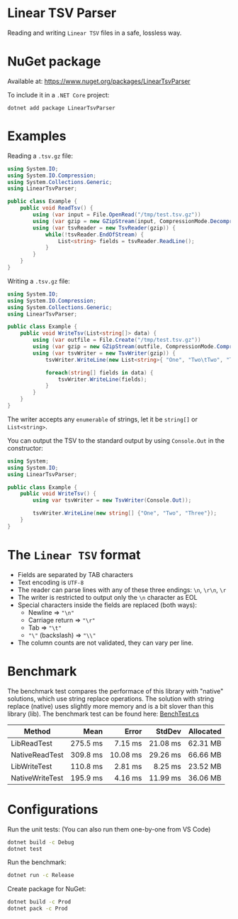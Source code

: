 Linear TSV Parser
=================

Reading and writing `Linear TSV` files in a safe, lossless way.

# NuGet package

Available at: https://www.nuget.org/packages/LinearTsvParser

To include it in a `.NET Core` project:

    dotnet add package LinearTsvParser

# Examples

Reading a `.tsv.gz` file:

```csharp
using System.IO;
using System.IO.Compression;
using System.Collections.Generic;
using LinearTsvParser;

public class Example {
    public void ReadTsv() {
        using (var input = File.OpenRead("/tmp/test.tsv.gz"))
        using (var gzip = new GZipStream(input, CompressionMode.Decompress))
        using (var tsvReader = new TsvReader(gzip)) {
            while(!tsvReader.EndOfStream) {
                List<string> fields = tsvReader.ReadLine();
            }
        }
    }
}
```

Writing a `.tsv.gz` file:

```csharp
using System.IO;
using System.IO.Compression;
using System.Collections.Generic;
using LinearTsvParser;

public class Example {
    public void WriteTsv(List<string[]> data) {
        using (var outfile = File.Create("/tmp/test.tsv.gz"))
        using (var gzip = new GZipStream(outfile, CompressionMode.Compress))
        using (var tsvWriter = new TsvWriter(gzip)) {
            tsvWriter.WriteLine(new List<string>{ "One", "Two\tTwo", "Three" });

            foreach(string[] fields in data) {
                tsvWriter.WriteLine(fields);
            }
        }
    }
}
```

The writer accepts any `enumerable` of strings, let it be `string[]` or `List<string>`.

You can output the TSV to the standard output by using `Console.Out` in the constructor:

```csharp
using System;
using System.IO;
using LinearTsvParser;

public class Example {
    public void WriteTsv() {
        using var tsvWriter = new TsvWriter(Console.Out));

        tsvWriter.WriteLine(new string[] {"One", "Two", "Three"});
    }
}
```

# The `Linear TSV` format

- Fields are separated by TAB characters
- Text encoding is `UTF-8`
- The reader can parse lines with any of these three endings: `\n`, `\r\n`, `\r`
- The writer is restricted to output only the `\n` character as EOL
- Special characters inside the fields are replaced (both ways):
  - Newline => `"\n"`
  - Carriage return => `"\r"`
  - Tab => `"\t"`
  - `"\"` (backslash) => `"\\"`
- The column counts are not validated, they can vary per line.

# Benchmark

The benchmark test compares the performace of this library with "native" solutions, which use string replace operations. The solution with string replace (native) uses slightly more memory and is a bit slover than this library (lib). The benchmark test can be found here: [BenchTest.cs](Test/Benchmark.cs)

|          Method |     Mean |    Error |   StdDev | Allocated |
|---------------- |---------:|---------:|---------:|----------:|
|     LibReadTest | 275.5 ms |  7.15 ms | 21.08 ms |  62.31 MB |
|  NativeReadTest | 309.8 ms | 10.08 ms | 29.26 ms |  66.66 MB |
|    LibWriteTest | 110.8 ms |  2.81 ms |  8.25 ms |  23.52 MB |
| NativeWriteTest | 195.9 ms |  4.16 ms | 11.99 ms |  36.06 MB |

# Configurations

Run the unit tests: (You can also run them one-by-one from VS Code)
```bash
dotnet build -c Debug
dotnet test
```

Run the benchmark:
```bash
dotnet run -c Release
```

Create package for NuGet:
```bash
dotnet build -c Prod
dotnet pack -c Prod
```
